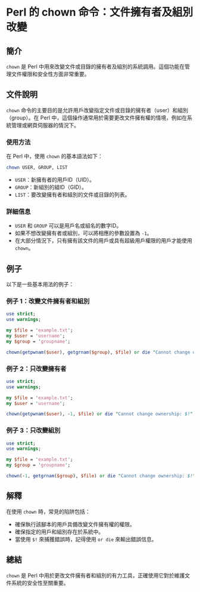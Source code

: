 <!--
Meta Description: # Perl 的 chown 命令：文件擁有者及組別改變 ## 簡介 `chown` 是 Perl 中用來改變文件或目錄的擁有者及組別的系統調用。這個功能在管理文件權限和安全性方面非常重要。 ## 文件說明 `chown` 命令的主要目的是允許用戶改變指定文件或目錄的擁有者（user）和組別（gro...
Meta Keywords: chown, perl, user, group, use
-->

# Perl 的 chown 命令：文件擁有者及組別改變

## 簡介
`chown` 是 Perl 中用來改變文件或目錄的擁有者及組別的系統調用。這個功能在管理文件權限和安全性方面非常重要。

## 文件說明
`chown` 命令的主要目的是允許用戶改變指定文件或目錄的擁有者（user）和組別（group）。在 Perl 中，這個操作通常用於需要更改文件擁有權的情境，例如在系統管理或網頁伺服器的情況下。

### 使用方法
在 Perl 中，使用 `chown` 的基本語法如下：

```perl
chown USER, GROUP, LIST
```

- `USER`：新擁有者的用戶ID（UID）。
- `GROUP`：新組別的組ID（GID）。
- `LIST`：要改變擁有者和組別的文件或目錄的列表。

### 詳細信息
- `USER` 和 `GROUP` 可以是用戶名或組名的數字ID。
- 如果不想改變擁有者或組別，可以將相應的參數設置為 `-1`。
- 在大部分情況下，只有擁有該文件的用戶或具有超級用戶權限的用戶才能使用 `chown`。

## 例子
以下是一些基本用法的例子：

### 例子 1：改變文件擁有者和組別
```perl
use strict;
use warnings;

my $file = 'example.txt';
my $user = 'username';
my $group = 'groupname';

chown(getpwnam($user), getgrnam($group), $file) or die "Cannot change ownership: $!";
```

### 例子 2：只改變擁有者
```perl
use strict;
use warnings;

my $file = 'example.txt';
my $user = 'username';

chown(getpwnam($user), -1, $file) or die "Cannot change ownership: $!";
```

### 例子 3：只改變組別
```perl
use strict;
use warnings;

my $file = 'example.txt';
my $group = 'groupname';

chown(-1, getgrnam($group), $file) or die "Cannot change ownership: $!";
```

## 解釋
在使用 `chown` 時，常見的陷阱包括：
- 確保執行該腳本的用戶具備改變文件擁有權的權限。
- 確保指定的用戶和組別存在於系統中。
- 當使用 `$!` 來捕獲錯誤時，記得使用 `or die` 來輸出錯誤信息。

## 總結
`chown` 是 Perl 中用於更改文件擁有者和組別的有力工具，正確使用它對於維護文件系統的安全性至關重要。